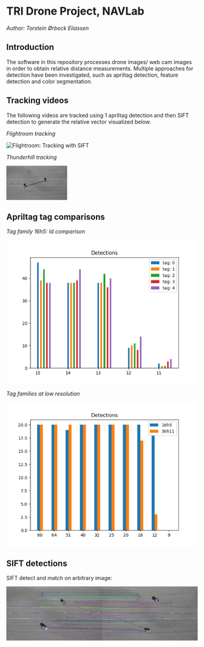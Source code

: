 # TRI Drone Project, NAVLab

*Author: Torstein Ørbeck Eliassen*

## Introduction

The software in this repository processes drone images/ web cam images in order to obtain relative distance measurements.
Multiple approaches for detection have been investigated, such as apriltag detection, feature detection and color segmentation.

## Tracking videos

The following videos are tracked using 1 apriltag detection and then SIFT detection to generate the relative vector visualized below. 


*Flightroom tracking*

![Flightroom: Tracking with SIFT](plots/gifs/flightroom.gif)

*Thunderhill tracking*

![Thunderhill: Tracking with SIFT](plots/gifs/thunderhill.gif)


## Apriltag tag comparisons


*Tag family 16h5: Id comparison*

![Tag family 16h5, tag id comparison](plots/16h5_comparison.png)

*Tag families at low resolution*

![Tag family comparison](plots/16h5_vs_36h11/uniq_fam_detections.png)


## SIFT detections

SIFT detect and match on arbitrary image: 

![SIFT matches](images/sift/matches_sift.png)